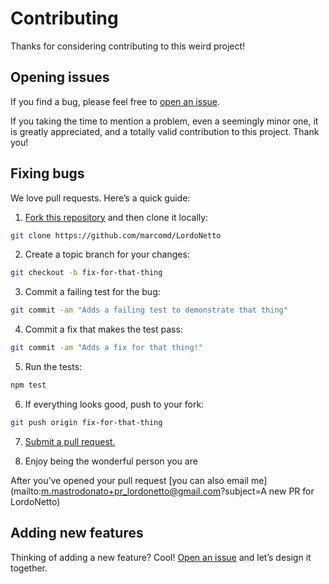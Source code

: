 # Contributing

Thanks for considering contributing to this weird project! 

## Opening issues

If you find a bug, please feel free to [open an issue](https://github.com/marcomd/LordoNetto/issues).

If you taking the time to mention a problem, even a seemingly minor one, it is greatly appreciated, and a totally valid contribution to this project. Thank you!

## Fixing bugs

We love pull requests. Here’s a quick guide:

1. [Fork this repository](https://github.com/marcomd/LordoNetto/fork) and then clone it locally:

  ```bash
  git clone https://github.com/marcomd/LordoNetto
  ```

2. Create a topic branch for your changes:

  ```bash
  git checkout -b fix-for-that-thing
  ```
3. Commit a failing test for the bug:

  ```bash
  git commit -am "Adds a failing test to demonstrate that thing"
  ```

4. Commit a fix that makes the test pass:

  ```bash
  git commit -am "Adds a fix for that thing!"
  ```

5. Run the tests:

  ```bash
  npm test
  ```

6. If everything looks good, push to your fork:

  ```bash
  git push origin fix-for-that-thing
  ```

7. [Submit a pull request.](https://help.github.com/articles/creating-a-pull-request)

8. Enjoy being the wonderful person you are

  After you’ve opened your pull request [you can also email me](mailto:m.mastrodonato+pr_lordonetto@gmail.com?subject=A new PR for LordoNetto)

## Adding new features

Thinking of adding a new feature? Cool! [Open an issue](https://github.com/marcomd/LordoNetto/issues) and let’s design it together.
